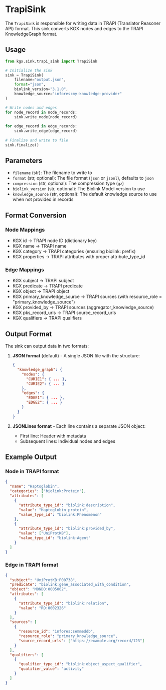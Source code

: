 # TrapiSink

The `TrapiSink` is responsible for writing data in TRAPI (Translator Reasoner API) format. This sink converts KGX nodes
and edges to the TRAPI KnowledgeGraph format.

## Usage

```python
from kgx.sink.trapi_sink import TrapiSink

# Initialize the sink
sink = TrapiSink(
    filename="output.json",
    format="json",
    biolink_version="3.1.0",
    knowledge_source="infores:my-knowledge-provider"
)

# Write nodes and edges
for node_record in node_records:
    sink.write_node(node_record)
    
for edge_record in edge_records:
    sink.write_edge(edge_record)
    
# Finalize and write to file
sink.finalize()
```

## Parameters

- `filename` (str): The filename to write to
- `format` (str, optional): The file format (`json` or `jsonl`), defaults to `json`
- `compression` (str, optional): The compression type (`gz`)
- `biolink_version` (str, optional): The Biolink Model version to use
- `knowledge_source` (str, optional): The default knowledge source to use when not provided in records

## Format Conversion

### Node Mappings
- KGX id → TRAPI node ID (dictionary key)
- KGX name → TRAPI name
- KGX category → TRAPI categories (ensuring biolink: prefix)
- KGX properties → TRAPI attributes with proper attribute_type_id

### Edge Mappings
- KGX subject → TRAPI subject
- KGX predicate → TRAPI predicate
- KGX object → TRAPI object
- KGX primary_knowledge_source → TRAPI sources (with resource_role = "primary_knowledge_source")
- KGX provided_by → TRAPI sources (aggregator_knowledge_source)
- KGX pks_record_urls → TRAPI source_record_urls
- KGX qualifiers → TRAPI qualifiers

## Output Format

The sink can output data in two formats:

1. **JSON format** (default) - A single JSON file with the structure:
   ```json
   {
     "knowledge_graph": {
       "nodes": {
         "CURIE1": { ... },
         "CURIE2": { ... }
       },
       "edges": {
         "EDGE1": { ... },
         "EDGE2": { ... }
       }
     }
   }
   ```

2. **JSONLines format** - Each line contains a separate JSON object:
   - First line: Header with metadata
   - Subsequent lines: Individual nodes and edges

## Example Output

### Node in TRAPI format
```json
{
  "name": "Haptoglobin",
  "categories": ["biolink:Protein"],
  "attributes": [
    {
      "attribute_type_id": "biolink:description",
      "value": "Haptoglobin protein",
      "value_type_id": "biolink:Phenomenon"
    },
    {
      "attribute_type_id": "biolink:provided_by",
      "value": ["UniProtKB"],
      "value_type_id": "biolink:Agent"
    }
  ]
}
```

### Edge in TRAPI format
```json
{
  "subject": "UniProtKB:P00738",
  "predicate": "biolink:gene_associated_with_condition", 
  "object": "MONDO:0005002",
  "attributes": [
    {
      "attribute_type_id": "biolink:relation",
      "value": "RO:0002326"
    }
  ],
  "sources": [
    {
      "resource_id": "infores:semmeddb",
      "resource_role": "primary_knowledge_source",
      "source_record_urls": ["https://example.org/record/123"]
    }
  ],
  "qualifiers": [
    {
      "qualifier_type_id": "biolink:object_aspect_qualifier",
      "qualifier_value": "activity"
    }
  ]
}
```